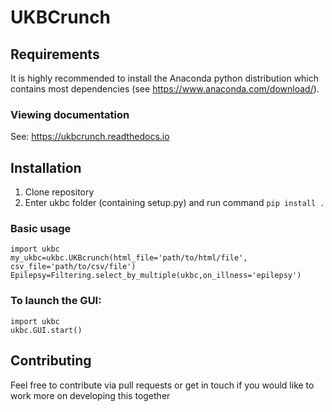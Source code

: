 # UKBCrunch


## Requirements

It is highly recommended to install the Anaconda python distribution which contains most dependencies (see https://www.anaconda.com/download/).


### Viewing documentation 

See: https://ukbcrunch.readthedocs.io


## Installation

1. Clone repository
2. Enter ukbc folder (containing setup.py) and run command ```pip install . ```


### Basic usage

```
import ukbc
my_ukbc=ukbc.UKBcrunch(html_file='path/to/html/file', csv_file='path/to/csv/file')
Epilepsy=Filtering.select_by_multiple(ukbc,on_illness='epilepsy')
```


### To launch the GUI:

```
import ukbc
ukbc.GUI.start()
```

## Contributing

Feel free to contribute via pull requests or get in touch if you would like to work more on developing this together


